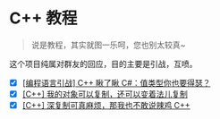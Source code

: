 # C++ 教程

> 说是教程，其实就图一乐呵，您也别太较真~

这个项目纯属对群友的回应，目的主要是引战，互喷。

- [x] [[编程语言引战] C++ 瞅了瞅 C#：值类型你也要得瑟？](https://www.bilibili.com/video/BV1iM4y1M7Qm/)
- [x] [[C++] 我的对象可以复制，还可以变着法儿复制](https://www.bilibili.com/video/BV1iM4y1M7Qm/)
- [x] [[C++] 深复制可真麻烦，那我也不敢说辣鸡 C++](https://www.bilibili.com/video/BV1Wh41167XZ/)

